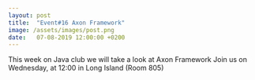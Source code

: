 ```yaml
---
layout: post
title:  "Event#16 Axon Framework"
image: /assets/images/post.png
date:   07-08-2019 12:00:00 +0200
---
```

This week on Java club we will take a look at Axon Framework
Join us on Wednesday, at 12:00 in Long Island (Room 805)